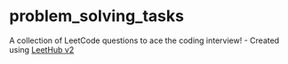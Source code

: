 # problem_solving_tasks
A collection of LeetCode questions to ace the coding interview! - Created using [LeetHub v2](https://github.com/arunbhardwaj/LeetHub-2.0)
